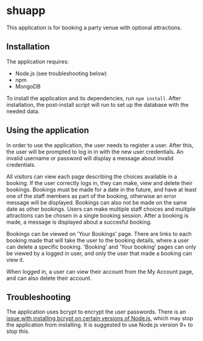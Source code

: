 # shuapp

This application is for booking a party venue with optional attractions.

## Installation

The application requires:

* Node.js (see troubleshooting below)
* npm
* MongoDB

To install the application and its dependencies, run `npm install`. After installation, the post-install script will run to set up the database with the needed data.

## Using the application

In order to use the application, the user needs to register a user. After this, the user will be prompted to log in in with the new user credentials. An invalid username or password will display a message about invalid credentials.

All visitors can view each page describing the choices available in a booking. If the user correctly logs in, they can make, view and delete their bookings. Bookings must be made for a date in the future, and have at least one of the staff members as part of the booking, otherwise an error message will be displayed. Bookings can also not be made on the same date as other bookings. Users can make multiple staff choices and multiple attractions can be chosen in a single booking session. After a booking is made, a message is displayed about a succesful booking.

Bookings can be viewed on 'Your Bookings' page. There are links to each booking made that will take the user to the booking details, where a user can delete a specific booking. 'Booking' and 'Your booking' pages can only be viewed by a logged in user, and only the user that made a booking can view it.

When logged in, a user can view their account from the My Account page, and can also delete their account.

## Troubleshooting

The application uses bcrypt to encrypt the user passwords. There is an [issue with installing bcrypt on certain versions of Node.js](https://github.com/kelektiv/node.bcrypt.js/issues/648), which may stop the application from installing. It is suggested to use Node.js version 9+ to stop this.